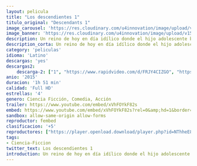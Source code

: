 ```yaml
---
layout: pelicula
title: "Los descendientes 1"
titulo_original: "Descendants 1"
image_carousel: 'https://res.cloudinary.com/u4innovation/image/upload/v1564874490/descendientes1-min_gravzf.jpg'
image_banner: 'https://res.cloudinary.com/u4innovation/image/upload/v1564874496/descendants-1-min_avfvfp.jpg'
description: Un reino de hoy en día idílico donde el hijo adolescente benevolente del rey Adán y la reina Belle ofrece una oportunidad de redención de los descendendientes de los villanos clásicos de Disney, Cruella De Vil (Carlos), Maléfica (Mal), la Reina Malvada (Evie) y Jafar (Jay).
description_corta: Un reino de hoy en día idílico donde el hijo adolescente benevolente del rey Adán y la reina Belle ofrece una oportunidad de redención de los descendendientes de los villanos clásicos de Disney, Cruella De Vil (Carlos), Maléfica (Mal), la Reina Malvada (Evie) y Jafar (Jay).
category: 'peliculas'
idioma: 'Latino'
descargas: 'yes'
descargas2:
    descarga-2: ["1", "https://www.rapidvideo.com/d/FRJY4CIZGO", "https://www.google.com/s2/favicons?domain=www.rapidvideo.com","RapidVideo","https://res.cloudinary.com/imbriitneysam/image/upload/v1541473684/mexico.png", "Latino", "Full HD"]
anio: '2015'
duracion: '1h 51 min'
calidad: 'Full HD'
estrellas: '4'
genero: Ciencia Ficción, Comedia, Acción
trailer: https://www.youtube.com/embed/xVhFOYkF82s
embed: https://www.youtube.com/embed/xVhFOYkF82s?rel=0&amp;hd=1&border=0&wmode=opaque&enablejsapi=1&modestbranding=1&controls=1&showinfo=1
sandbox: allow-same-origin allow-forms
reproductor: fembed
clasificacion: '+5'
reproductores: ["https://player.openload.download/player.php?id=NThheE8vVlFPWUVQaGo2Y0JxclF0b09pb00rMGpuQmdoc1NJK3lCNXhxalhTdmR1YS9DQlcwaWVGZW8zNUZob2IzdzVLazc1dFJQdFBKZVBJd0YzUkE9PQ","https://player.openplay.vip/player.php?id=MzMzNw","https://api.cuevana3.io/olpremium/gd.php?file=ek5lbm9xYWNrS0xNejZabVlkSFIyTkxQb3BPWDB0UFkwY3lvbjJIRjBPQ1QwNStUck1mVG9kVExvM0djeHA3VnFybXRscUdvMWRXNHRZbU1lYXVUeDg2cGpKVmp4cXpBejYxcGszcWJ0OWJQdVllVWQ2dlp6SmV4Z1l5S3RNN0VsYzVvbG5tMDE4S3B6NFdGb0tpdndaWExaNU9JdE5iWHFLMmtpWHVzc3NXV3JYV1dudHEzeU42NW5vaGx0TGZGdTVTdGcyUEsxTXJQMTNtV1pyUzMxS3FvYklLRWlNbmYxOG1ZYjZ6SDFBPT0","https://tutumeme.net/embed/player.php?u=bXQ3ajJOaW1wcFRGcEs2VW5XRGExTlRPMytmUnc3bHVwcWhoenVIUjI5SHF5TlNwc0taaG1jN2gwZHZSNTlIRHVhV2tZWitkNUtDVDNOL1ZvYW1rYjJWcG9LWT0","https://www.zembed.to/public/dist/asteroid.html?id=2d7beb6a2d39ec1a09f7d33127ce300c&title=Descendants","https://api.cuevana3.io/rr/gd.php?h=ek5lbm9xYWNrS0xJMVp5b21KREk0dFBLbjVkaHhkRGdrOG1jbnBpUnhhS1Z5bnVpbGRTbHhjbkpZMzJZcEsvWHZkT01pV2pFa2JqZHBJZGZwTHZaN1p5U3FadVkyUT09"]
tags:
- Ciencia-Ficcion
twitter_text: Los descendientes 1
introduction: Un reino de hoy en día idílico donde el hijo adolescente benevolente del rey Adán y la reina Belle ofrece una oportunidad de redención de los descendendientes de los villanos clásicos de Disney, Cruella De Vil (Carlos), Maléfica (Mal), la Reina Malvada (Evie) y Jafar (Jay).
---
```












